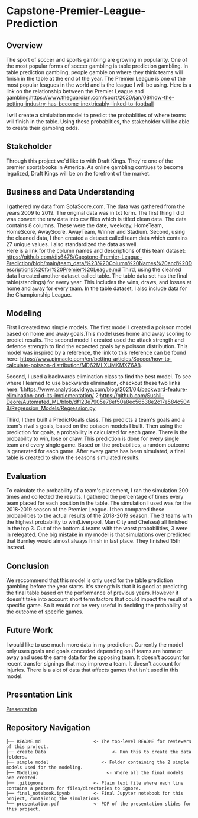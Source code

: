 # Capstone-Premier-League-Prediction

## Overview

The sport of soccer and sports gambling are growing in popularity. One of the most popular forms of soccer gambling is table prediction gambling. In table prediction gambling, people gamble on where they think teams will finish in the table at the end of the year. The Premier League is one of the most popular leagues in the world and is the league I will be using. Here is a link on the relationship between the Premier League and gambling:https://www.theguardian.com/sport/2020/jan/08/how-the-betting-industry-has-become-inextricably-linked-to-football

I will create a simiulation model to predict the probablities of where teams will finish in the table. Using these probabilties, the stakeholder will be able to create their gambling odds. 

## Stakeholder 

Through this project we'd like to with Draft Kings. They're one of the premier sportsbooks in America. As online gambling contiues to become legalized, Draft Kings will be on the forefront of the market. 

## Business and Data Understanding

I gathered my data from SofaScore.com. The data was gathered from the years 2009 to 2019. The original data was in txt form. The first thing I did was convert the raw data into csv files which is titled clean data. The data contains 8 columns. These were the date, weekday, HomeTeam, HomeScore, AwayScore, AwayTeam, Winner and Stadium.
Second, using the cleaned data, I then created a dataset called team data which contains 27 unique values. I also standardized the data as well.  
Here is a link for the column names and descriptions of this team dataset: https://github.com/djs6478/Capstone-Premier-League-Prediction/blob/main/team_data/%23%20Column%20Names%20and%20Descriptions%20for%20Premier%20League.md
Third, using the cleaned data I created another dataset called table. The table data set has the final table(standings) for every year. This includes the wins, draws, and losses at home and away for every team. In the table dataset, I also include data for the Championship League. 


## Modeling

First I created two simple models. The first model I created a poisson model based on home and away goals.This model uses home and away scoring to predict results.
The second model I created used the attack strength and defence strength to find the expected goals by a poisson distribution.
This model was inspired by a reference, the link to this reference can be found here: https://www.pinnacle.com/en/betting-articles/Soccer/how-to-calculate-poisson-distribution/MD62MLXUMKMXZ6A8. 

Second, I used a backwards elimination class to find the best model. To see where I learned to use backwards elimination, checkout these two links here: 
1:https://www.analyticsvidhya.com/blog/2021/04/backward-feature-elimination-and-its-implementation/
 2:https://github.com/Sushil-Deore/Automated_ML/blob/df123e7905e78ef50a8ec56538e2c17e584c5048/Regression_Models/Regression.py

Third, I then built a PredictGoals class. This predicts a team's goals and a team's rival's goals, based on the poisson models I built. Then using the prediction for goals, a probability is calculated for each game. There is the probability to win, lose or draw. This prediction is done for every single team and every single game. Based on the probabilties, a random outcome is generated for each game. After every game has been simulated, a final table is created to show the seasons simulated results. 

## Evaluation

To calculate the probability of a team's placement, I ran the simulation 200 times and collected the results. I gathered the percentage of times every team placed for each position in the table. The simulation I used was for the 2018-2019 season of the Premier League. I then compared these probabilities to the actual results of the 2018-2019 season. The 3 teams with the highest probability to win(Liverpool, Man City and Chelsea) all finished in the top 3. Out of the bottom 4 teams with the worst probabilities, 3 were in relegated. One big mistake in my model is that simulations over predicted that Burnley would almost always finish in last place. They finished 15th instead. 

## Conclusion

We reccommend that this model is only used for the table prediction gambling before the year starts. It's strength is that it is good at predicting the final table based on the performance of previous years. However it doesn't take into account short term factors that could impact the result of a specific game. So it would not be very useful in deciding the probability of the outcome of specific games. 

## Future Work

I would like to use much more data in my prediction. Currently the model only uses goals and goals conceded depending on if teams are home or away and uses the same data for the opposing team. It doesn't account for recent transfer signings that may improve a team. It doesn't account for injuries. There is a alot of data that affects games that isn't used in this model. 

## Presentation Link 

[Presentation](https://github.com/djs6478/Capstone-Premier-League-Prediction/blob/main/Capstone%20Presentation.pdf)

## Repository Navigation

```
├── README.md                    <- The top-level README for reviewers of this project. 
├── create Data                         <- Run this to create the data folders. 
├── simple model                    <- Folder containing the 2 simple models used for the modeling.
├── Modeling                          <- Where all the final models are created. 
├── .gitignore                   <- Plain text file where each line contains a pattern for files/directories to ignore.
├── final_notebook.ipynb         <- Final Jupyter notebook for this project, containing the simulations. 
└── presentation.pdf             <- PDF of the presentation slides for this project.                 
